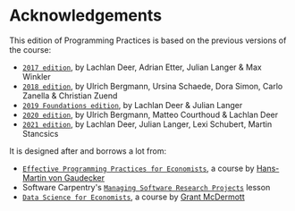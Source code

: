 # Acknowledgements

This edition of Programming Practices is based on the previous versions of the course:

* [`2017 edition`](pp4rs.github.io/2017-uzh), by Lachlan Deer, Adrian Etter, Julian Langer & Max Winkler
* [`2018 edition`](pp4rs.github.io/2018-uzh), by Ulrich Bergmann, Ursina Schaede, Dora Simon, Carlo Zanella & Christian Zuend
* [`2019 Foundations edition`](pp4rs.github.io/2019-foundations-uzh), by Lachlan Deer & Julian Langer
* [`2020 edition`](pp4rs.github.io/2020-uzh), by Ulrich Bergmann, Matteo Courthoud & Lachlan Deer
* [`2021 edition`](pp4rs.github.io/2020-uzh), by Lachlan Deer, Julian Langer, Lexi Schubert, Martin Stancsics

It is designed after and borrows a lot from:

* [`Effective Programming Practices for Economists`](https://wiwi.uni-bonn.de/gaudecker/prog_econ_slides.html#prog-econ-slides), a course by [Hans-Martin von Gaudecker](http://wiwi.uni-bonn.de/gaudecker/index.html)
* Software Carpentry's [`Managing Software Research Projects`](https://swcarpentry.github.io/managing-research-software-projects/) lesson
* [`Data Science for Economists`](https://github.com/uo-ec607), a course by [Grant McDermott](http://grantmcdermott.com/)